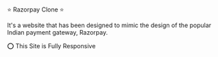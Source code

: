 
⭐ Razorpay Clone ⭐


It's a website that has been designed to mimic the design of the popular Indian payment gateway, Razorpay.

⭕ This Site is Fully Responsive

